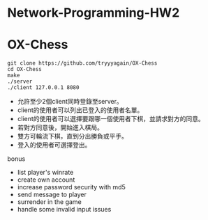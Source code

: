 # Network-Programming-HW2
# OX-Chess
````
git clone https://github.com/tryyyagain/OX-Chess
cd OX-Chess
make
./server
./client 127.0.0.1 8080
````
- 允許至少2個client同時登錄至server。
- client的使用者可以列出已登入的使用者名單。
- client的使用者可以選擇要跟哪一個使用者下棋，並請求對方的同意。
- 若對方同意後，開始進入棋局。
- 雙方可輪流下棋，直到分出勝負或平手。
- 登入的使用者可選擇登出。

bonus
- list player's winrate
- create own account
- increase password security with md5
- send message to player
- surrender in the game
- handle some invalid input issues
